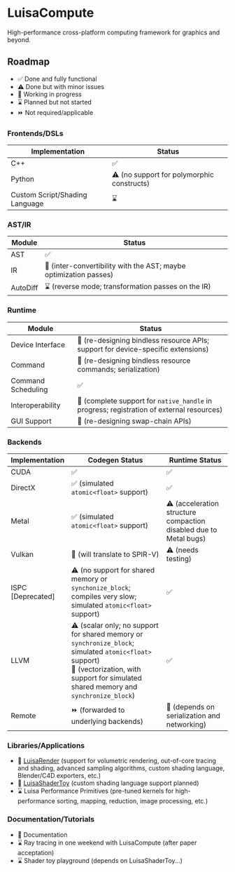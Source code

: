 # LuisaCompute

High-performance cross-platform computing framework for graphics and beyond.

## Roadmap

- ✅ Done and fully functional
- ⚠️ Done but with minor issues
- 🚧 Working in progress
- ⌛ Planned but not started
- ⏩ Not required/applicable

### Frontends/DSLs

| Implementation                 | Status                                    |
| ------------------------------ | ----------------------------------------- |
| C++                            | ✅                                         |
| Python                         | ⚠️ (no support for polymorphic constructs) |
| Custom Script/Shading Language | ⌛                                         |

### AST/IR

| Module   | Status                                                       |
| -------- | ------------------------------------------------------------ |
| AST      | ✅                                                            |
| IR       | 🚧 (inter-convertibility with the AST; maybe optimization passes) |
| AutoDiff | ⌛ (reverse mode; transformation passes on the IR)            |

### Runtime

| Module             | Status                                                       |
| ------------------ | ------------------------------------------------------------ |
| Device Interface   | 🚧 (re-designing bindless resource APIs; support for device-specific extensions) |
| Command            | 🚧 (re-designing bindless resource commands; serialization)   |
| Command Scheduling | ✅                                                            |
| Interoperability   | 🚧 (complete support for `native_handle` in progress; registration of external resources) |
| GUI Support        | 🚧 (re-designing swap-chain APIs)                             |

### Backends

| Implementation         | Codegen Status                                               | Runtime Status                                               |
| ---------------------- | ------------------------------------------------------------ | ------------------------------------------------------------ |
| CUDA                   | ✅                                                            | ✅                                                            |
| DirectX                | ✅ (simulated `atomic<float>` support)                        | ✅                                                            |
| Metal                  | ✅ (simulated `atomic<float>` support)                        | ⚠️ (acceleration structure compaction disabled due to Metal bugs) |
| Vulkan                 | 🚧 (will translate to SPIR-V)                                 | ⚠️ (needs testing)                                            |
| ISPC<br />[Deprecated] | ⚠️ (no support for shared memory or `synchonize_block`; compiles very slow; simulated `atomic<float>` support) | ✅                                                            |
| LLVM                   | ⚠️ (scalar only; no support for shared memory or `synchronize_block`; simulated `atomic<float>` support)<br />🚧 (vectorization, with support for simulated shared memory and `synchronize_block`) | ✅                                                            |
| Remote                 | ⏩ (forwarded to underlying backends)                         | 🚧 (depends on serialization and networking)                  |

### Libraries/Applications

- 🚧 [LuisaRender](https://github.com/LuisaGroup/LuisaRender.git) (support for volumetric rendering, out-of-core tracing and shading, advanced sampling algorithms, custom shading language, Blender/C4D exporters, etc.)
- 🚧 [LuisaShaderToy](https://github.com/LuisaGroup/LuisaShaderToy.git) (custom shading language support planned)
- ⌛ Luisa Performance Primitives (pre-tuned kernels for high-performance sorting, mapping, reduction, image processing, etc.)

### Documentation/Tutorials

- 🚧 Documentation
- ⌛ Ray tracing in one weekend with LuisaCompute (after paper acceptation)
- ⌛ Shader toy playground (depends on LuisaShaderToy...)

